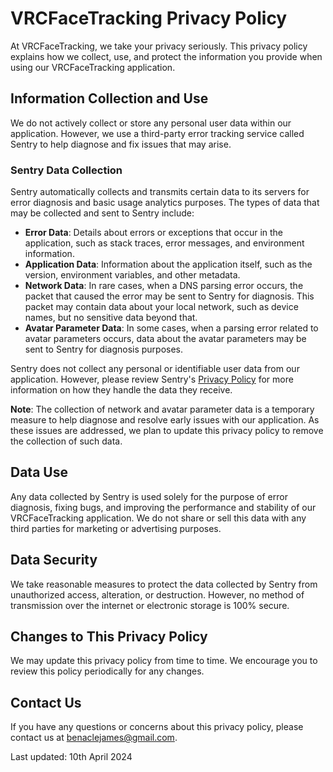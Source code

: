 ﻿# VRCFaceTracking Privacy Policy

At VRCFaceTracking, we take your privacy seriously. This privacy policy explains how we collect, use, and protect the information you provide when using our VRCFaceTracking application.

## Information Collection and Use
We do not actively collect or store any personal user data within our application. However, we use a third-party error tracking service called Sentry to help diagnose and fix issues that may arise.

### Sentry Data Collection
Sentry automatically collects and transmits certain data to its servers for error diagnosis and basic usage analytics purposes. The types of data that may be collected and sent to Sentry include:

- **Error Data**: Details about errors or exceptions that occur in the application, such as stack traces, error messages, and environment information.
- **Application Data**: Information about the application itself, such as the version, environment variables, and other metadata.
- **Network Data**: In rare cases, when a DNS parsing error occurs, the packet that caused the error may be sent to Sentry for diagnosis. This packet may contain data about your local network, such as device names, but no sensitive data beyond that.
- **Avatar Parameter Data**: In some cases, when a parsing error related to avatar parameters occurs, data about the avatar parameters may be sent to Sentry for diagnosis purposes.

Sentry does not collect any personal or identifiable user data from our application. However, please review Sentry's [Privacy Policy](https://sentry.io/privacy/) for more information on how they handle the data they receive.

**Note**: The collection of network and avatar parameter data is a temporary measure to help diagnose and resolve early issues with our application. As these issues are addressed, we plan to update this privacy policy to remove the collection of such data.

## Data Use
Any data collected by Sentry is used solely for the purpose of error diagnosis, fixing bugs, and improving the performance and stability of our VRCFaceTracking application. We do not share or sell this data with any third parties for marketing or advertising purposes.

## Data Security
We take reasonable measures to protect the data collected by Sentry from unauthorized access, alteration, or destruction. However, no method of transmission over the internet or electronic storage is 100% secure.

## Changes to This Privacy Policy
We may update this privacy policy from time to time. We encourage you to review this policy periodically for any changes.

## Contact Us
If you have any questions or concerns about this privacy policy, please contact us at benaclejames@gmail.com.

Last updated: 10th April 2024